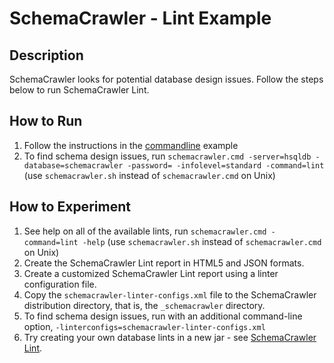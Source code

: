 # SchemaCrawler - Lint Example

## Description
SchemaCrawler looks for potential database design issues. Follow the steps
below to run SchemaCrawler Lint.

## How to Run
1. Follow the instructions in the [commandline](../commandline/commandline-readme.html) example 
2. To find schema design issues, run 
   `schemacrawler.cmd -server=hsqldb -database=schemacrawler -password= -infolevel=standard -command=lint` 
   (use `schemacrawler.sh` instead of `schemacrawler.cmd` on Unix)

## How to Experiment
1. See help on all of the available lints, run 
   `schemacrawler.cmd -command=lint -help` 
   (use `schemacrawler.sh` instead of `schemacrawler.cmd` on Unix)
1. Create the SchemaCrawler Lint report in HTML5 and JSON formats. 
2. Create a customized SchemaCrawler Lint report using a linter configuration file. 
  1. Copy the `schemacrawler-linter-configs.xml` file to the SchemaCrawler distribution directory, that is, the `_schemacrawler` directory.
  2. To find schema design issues, run with an additional command-line option,
  `-linterconfigs=schemacrawler-linter-configs.xml`
3. Try creating your own database lints in a new jar - see [SchemaCrawler Lint](https://www.schemacrawler.com/lint.html). 
